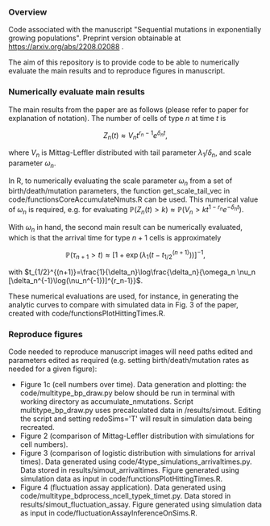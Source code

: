 ### Overview
Code associated with the manuscript "Sequential mutations in exponentially growing
populations". Preprint version obtainable at https://arxiv.org/abs/2208.02088 . 

The aim of this repository is to provide code to be able to numerically evaluate the main results and to reproduce figures in manuscript.

### Numerically evaluate main results
The main results from the paper are as follows (please refer to paper for explanation of notation). The number of cells of type $n$ at time $t$ is 

```math
Z_n(t)\approx V_n t^{r_n-1}e^{\delta_n t},
```
where $V_n$ is Mittag-Leffler distributed with tail parameter  $\lambda_1/\delta_n$, and scale parameter $\omega_n$. 

In R, to numerically evaluating the scale parameter $\omega_n$ from a set of birth/death/mutation parameters, the function get_scale_tail_vec in code/functionsCoreAccumulateNmuts.R can be used. This numerical value of $\omega_n$ is required, e.g. for evaluating $\mathbb{P}(Z_n(t)>k) \approx \mathbb{P}(V_n > k t^{1-r_n}e^{-\delta_n t})$. 

With $\omega_n$ in hand, the second main result can be numerically evaluated, which is that the arrival time for type $n+1$ cells is approximately 
```math 
\mathbb{P}(\tau_{n+1} >t) \approx \left[1+ \exp\left(\lambda_1 (t-t_{1/2}^{(n+1)})\right)\right]^{-1},
```
with $t_{1/2}^{(n+1)}=\frac{1}{\delta_n}\log\frac{\delta_n}{\omega_n \nu_n [\delta_n^{-1}\log(\nu_n^{-1})]^{r_n-1}}$.

These numerical evaluations are used, for instance, in generating the analytic curves to compare with simulated data in Fig. 3 of the paper, created with code/functionsPlotHittingTimes.R.


### Reproduce figures
Code needed to reproduce manuscript images will need paths edited and parameters edited as required (e.g. setting birth/death/mutation rates as needed for a given figure):
* Figure 1c (cell numbers over time). Data generation and plotting: the code/multitype_bp_draw.py below should be run in terminal with working directory as accumulate_nmutations. Script multitype_bp_draw.py uses precalculated data in /results/simout. Editing the script and setting redoSims='T' will result in simulation data being recreated.
* Figure 2 (comparison of Mittag-Leffler distribution with simulations for cell numbers).
* Figure 3 (comparison of logistic distribution with simulations for arrival times). Data generated using code/4type_simulations_arrivaltimes.py. Data stored in results/simout_arrivaltimes. Figure generated using simulation data as input in code/functionsPlotHittingTimes.R.
* Figure 4 (fluctuation assay application). Data generated using code/multitype_bdprocess_ncell_typek_timet.py. Data stored in results/simout_fluctuation_assay. Figure generated using simulation data as input in code/fluctuationAssayInferenceOnSims.R.

